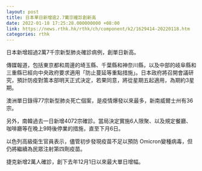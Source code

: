 ```yaml
---
layout: post
title: 日本單日新增逾2.7萬宗確診創新高
date: 2022-01-18 17:25:28.000000000 +08:00
link: https://news.rthk.hk/rthk/ch/component/k2/1629414-20220118.htm
categories: rthk
---
```


日本新增超過2萬7千宗新型肺炎確診病例，創單日新高。

傳媒報道，包括東京都和周邊的埼玉縣、千葉縣和神奈川縣，以及中部的岐阜縣和三重縣已經向中央政府要求適用「防止蔓延等重點措施」。日本政府將召開會議研究，預計防疫對策本部明天正式決定，若果同意，將從星期五起適用，為期約3星期。

澳洲單日錄得77宗新型肺炎死亡個案，是疫情爆發以來最多，新南威爾士州有36宗。

另外，南韓過去一日新增4072宗確診。當局決定實施6人限聚、以及規定餐廳、咖啡廳等在晚上9時後停業的措施，直至下月6日。

以色列高級衛生官員表示，儘管初步發現疫苗不足以預防 Omicron變種病毒，但仍將繼續為民眾注射第四劑疫苗。

捷克新增2萬人確診，創下去年12月1日以來最大單日增幅。
